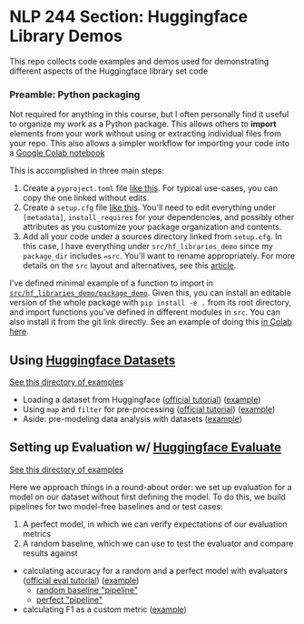 # NLP 244 Section: Huggingface Library Demos

This repo collects code examples and demos used for demonstrating different aspects of the Huggingface library set
code 

### Preamble: Python packaging

Not required for anything in this course, but I often personally find it useful to organize my work as a Python package. 
This allows others to **import** elements from your work without using or extracting individual files from your repo. 
This also allows a simpler workflow for importing your code into a [Google Colab notebook](https://colab.research.google.com/)

This is accomplished in three main steps:

1. Create a `pyproject.toml` file [like this](./pyproject.toml). For typical use-cases, you can copy the one linked 
without edits. 
2. Create a `setup.cfg` file [like this](setup.cfg). You'll need to edit everything under `[metadata]`, 
`install_requires` for your dependencies, and possibly other attributes as you customize your package organization and 
contents.
3. Add all your code under a sources directory linked from `setup.cfg`. In this case, I have everything under 
`src/hf_libraries_demo` since my `package_dir` includes `=src`. You'll want to rename appropriately. For more details 
on the `src` layout and alternatives, see this 
[article](https://setuptools.pypa.io/en/latest/userguide/declarative_config.html#using-a-src-layout).

I've defined minimal example of a function to import in 
[`src/hf_libraries_demo/package_demo`](src/hf_libraries_demo/package_demo). Given this, you can install an editable 
version of the whole package with `pip install -e .` from its root directory, and import functions you've defined in 
different modules in `src`. You can also install it from the git link directly. See an example of doing this 
[in Colab here](./ImportingAGithubPyPackage.ipynb).

## Using [Huggingface Datasets](https://huggingface.co/docs/datasets)

[See this directory of examples](./src/hf_libraries_demo/datasets)

- Loading a dataset from Huggingface ([official tutorial](https://huggingface.co/docs/datasets/load_hub)) ([example](/src/hf_libraries_demo/datasets/load_dataset_example.py))
- Using `map` and `filter` for pre-processing ([official tutorial](https://huggingface.co/docs/datasets/use_dataset)) ([example](/src/hf_libraries_demo/datasets/pre_process_example.py))
- Aside: pre-modeling data analysis with datasets ([example](./src/hf_libraries_demo/datasets/data_analysis_example.py))

## Setting up Evaluation w/ [Huggingface Evaluate](https://huggingface.co/docs/evaluate)

[See this directory of examples](src/hf_libraries_demo/evaluation/README.md)

Here we approach things in a round-about order: we set up evaluation for a model on our dataset without first defining 
the model. To do this, we build pipelines for two model-free baselines and or test cases:

1) A perfect model, in which we can verify expectations of our evaluation metrics
2) A random baseline, which we can use to test the evaluator and compare results against

- calculating accuracy for a random and a perfect model with evaluators 
([official eval tutorial](https://huggingface.co/docs/evaluate/v0.4.0/en/base_evaluator)) ([example](src/hf_libraries_demo/evaluation/simple_evaluation.py))
  - [random baseline "pipeline"](./src/hf_libraries_demo/pipelines/random_label_pipeline.py)
  - [perfect "pipeline"](./src/hf_libraries_demo/pipelines/perfect_pipeline.py)
- calculating F1 as a custom metric ([example](src/hf_libraries_demo/evaluation/multi_metric_evaluation.py))

